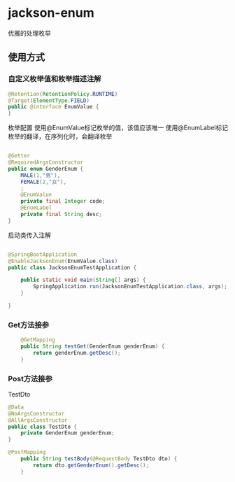 # jackson-enum

优雅的处理枚举

## 使用方式

### 自定义枚举值和枚举描述注解
```java
@Retention(RetentionPolicy.RUNTIME)
@Target(ElementType.FIELD)
public @interface EnumValue {
}

```

枚举配置
使用@EnumValue标记枚举的值，该值应该唯一
使用@EnumLabel标记枚举的翻译，在序列化时，会翻译枚举
```java

@Getter
@RequiredArgsConstructor
public enum GenderEnum {
    MALE(1,"男"),
    FEMALE(2,"女"),
    ;
    @EnumValue
    private final Integer code;
    @EnumLabel
    private final String desc;
}
```

启动类传入注解

```java

@SpringBootApplication
@EnableJacksonEnum(EnumValue.class)
public class JacksonEnumTestApplication {

    public static void main(String[] args) {
        SpringApplication.run(JacksonEnumTestApplication.class, args);
    }

}
```

### Get方法接参
```java
    @GetMapping
    public String testGet(GenderEnum genderEnum) {
        return genderEnum.getDesc();
    }
```

### Post方法接参
TestDto
```java
@Data
@NoArgsConstructor
@AllArgsConstructor
public class TestDto {
    private GenderEnum genderEnum;
}

```

```java
@PostMapping
    public String testBody(@RequestBody TestDto dto) {
        return dto.getGenderEnum().getDesc();
    }
```